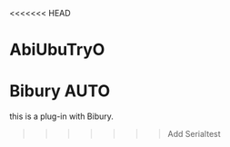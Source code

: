 <<<<<<< HEAD
# AbiUbuTryO
Bibury AUTO
=======
this is a plug-in with Bibury.
>>>>>>> Add Serialtest
